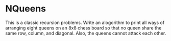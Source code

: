 NQueens
=======
This is a classic recursion problems. Write an alogorithm to print all ways of arranging eight queens on an 8x8 chess board so that
no queen share the same row, column, and diagonal. Also, the queens cannot attack each other.
